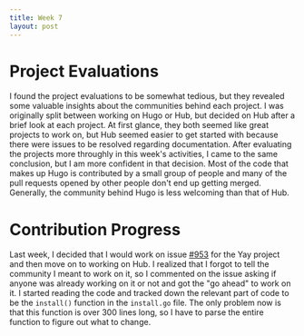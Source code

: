 ```yaml
---
title: Week 7
layout: post
---
```


# Project Evaluations

I found the project evaluations to be somewhat tedious, but they revealed some valuable insights about the communities behind each project. I was originally split between working on Hugo or Hub, but decided on Hub after a brief look at each project. At first glance, they both seemed like great projects to work on, but Hub seemed easier to get started with because there were issues to be resolved regarding documentation. After evaluating the projects more throughly in this week's activities, I came to the same conclusion, but I am more confident in that decision. Most of the code that makes up Hugo is contributed by a small group of people and many of the pull requests opened by other people don't end up getting merged. Generally, the community behind Hugo is less welcoming than that of Hub.

# Contribution Progress

Last week, I decided that I would work on issue [#953](https://github.com/Jguer/yay/issues/953) for the Yay project and then move on to working on Hub. I realized that I forgot to tell the community I meant to work on it, so I commented on the issue asking if anyone was already working on it or not and got the "go ahead" to work on it. I started reading the code and tracked down the relevant part of code to be the `install()` function in the `install.go` file. The only problem now is that this function is over 300 lines long, so I have to parse the entire function to figure out what to change.
